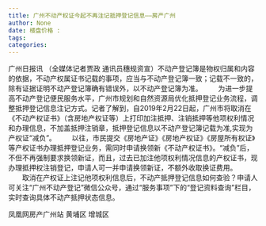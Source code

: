 ```yaml
---
title: 广州不动产权证今起不再注记抵押登记信息——房产广州
author: None
date: 楼盘价格 : 
tags: 
categories: 
---
```

                        
<!-- more -->
广州日报讯 （全媒体记者贾政 通讯员穗规资宣）不动产登记簿是物权归属和内容的依据，不动产权属证书记载的事项，应当与不动产登记簿一致；记载不一致的，除有证据证明不动产登记簿确有错误外，以不动产登记簿为准。
　　为进一步提高不动产登记便民服务水平，广州市规划和自然资源局优化抵押登记业务流程，调整抵押登记信息注记方式。记者了解到，自2019年2月22日起，广州市将取消在《不动产权证书》（含房地产权证等）上打印加注抵押、注销抵押等他项权利情况和办理信息，不加盖抵押注销章，抵押登记信息以不动产登记簿记载为准,实现为产权证“减负”。
　　以往，市民提交《房地产证》《房地产权证》《房屋所有权证》等产权证书办理抵押登记业务，需同时申请换领新《不动产权证书》。“减负”后，不但不再强制要求换领新证，而且，过去已加注他项权利情况信息的产权证书，现办理抵押权注销登记，申请人可一并申请换领新证，不额外收取换证费用。
　　取消在产权证上注记他项权利信息后，不动产抵押登记信息如何查验？申请人可关注“广州不动产登记”微信公众号，通过“服务事项”下的“登记资料查询”栏目，实时查询具体不动产抵押状态信息。
                        
                        
                        
                        
                                        
                    
                    
                
                    
                    
                    
                
                    
                
凤凰网房产广州站
黄埔区
增城区
	                        
	                    
	                        
	                    
